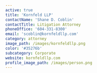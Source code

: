 ```yaml
---
active: true
title: 'Kornfeld LLP'
contactName: 'Shane D. Coblin'
contactTitle: Litigation Attorney
phoneOffice: '604-331-8300'
email: 'scoblin@kornfeldllp.com'
category: attorney
image_path: /images/kornfeldllp.png
color: '#35276b'
subcategory: Corporate
website: kornfeldllp.com
profile_image_path: /images/person.png
---
```

